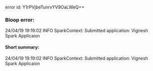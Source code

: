 error id: Y1rPVjbeTunrvYV9OaLWeQ==
### Bloop error:

24/04/19 19:19:02 INFO SparkContext: Submitted application: Vignesh Spark Applicaion
#### Short summary: 

24/04/19 19:19:02 INFO SparkContext: Submitted application: Vignesh Spark Applicaion